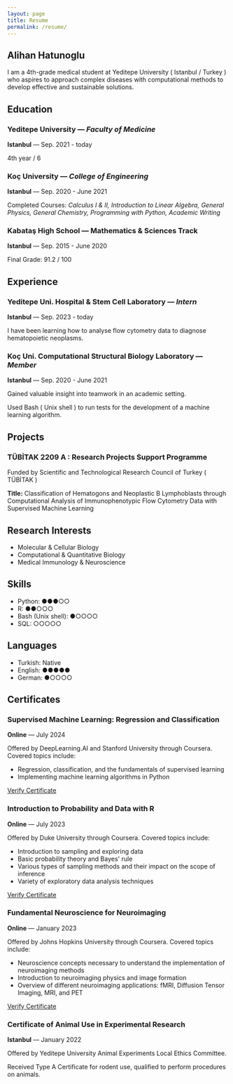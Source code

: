 ```yaml
---
layout: page
title: Resume 
permalink: /resume/
---
```


## Alihan Hatunoglu

I am a 4th-grade medical student at Yeditepe University ( Istanbul / Turkey ) who aspires to approach complex diseases with computational methods to develop effective and sustainable solutions.

## Education

### Yeditepe University — *Faculty of Medicine*
**Istanbul** — Sep. 2021 - today

4th year / 6

### Koç University — *College of Engineering*
**Istanbul** — Sep. 2020 - June 2021

Completed Courses: *Calculus I & II, Introduction to Linear Algebra, General Physics, General Chemistry, Programming with Python, Academic Writing*

### Kabataş High School — Mathematics & Sciences Track
**Istanbul** — Sep. 2015 - June 2020

Final Grade: 91.2 / 100

## Experience

### Yeditepe Uni. Hospital & Stem Cell Laboratory — *Intern*
**Istanbul** — Sep. 2023 - today

I have been learning how to analyse flow cytometry data to diagnose hematopoietic neoplasms.

### Koç Uni. Computational Structural Biology Laboratory — *Member*
**Istanbul** — Sep. 2020 - June 2021

Gained valuable insight into teamwork in an academic setting. 

Used Bash ( Unix shell ) to run tests for the development of a machine learning algorithm.

## Projects

### TÜBİTAK 2209 A : Research Projects Support Programme

Funded by Scientific and Technological Research Council of Turkey ( TÜBİTAK )

**Title:** Classification of Hematogons and Neoplastic B Lymphoblasts through Computational Analysis of Immunophenotypic Flow Cytometry Data with Supervised Machine Learning

## Research Interests

- Molecular & Cellular Biology
- Computational & Quantitative Biology
- Medical Immunology & Neuroscience

## Skills

- Python: ●●●○○
- R: ●●○○○
- Bash (Unix shell): ●○○○○
- SQL: ○○○○○

## Languages

- Turkish: Native
- English: ●●●●●
- German: ●○○○○

## Certificates

### Supervised Machine Learning: Regression and Classification
**Online** — July 2024

Offered by DeepLearning.AI and Stanford University through Coursera. Covered topics include:

- Regression, classification, and the fundamentals of supervised learning
- Implementing machine learning algorithms in Python

[Verify Certificate](https://coursera.org/verify/STD7ADPMSAWX)

### Introduction to Probability and Data with R
**Online** — July 2023

Offered by Duke University through Coursera. Covered topics include:

- Introduction to sampling and exploring data
- Basic probability theory and Bayes' rule
- Various types of sampling methods and their impact on the scope of inference
- Variety of exploratory data analysis techniques

[Verify Certificate](https://coursera.org/verify/56PSKYLY7CVK)

### Fundamental Neuroscience for Neuroimaging
**Online** — January 2023

Offered by Johns Hopkins University through Coursera. Covered topics include:

- Neuroscience concepts necessary to understand the implementation of neuroimaging methods
- Introduction to neuroimaging physics and image formation
- Overview of different neuroimaging applications: fMRI, Diffusion Tensor Imaging, MRI, and PET

[Verify Certificate](https://coursera.org/verify/NK5332ZNTJZE)

### Certificate of Animal Use in Experimental Research
**Istanbul** — January 2022

Offered by Yeditepe University Animal Experiments Local Ethics Committee.

Received Type A Certificate for rodent use, qualified to perform procedures on animals.

